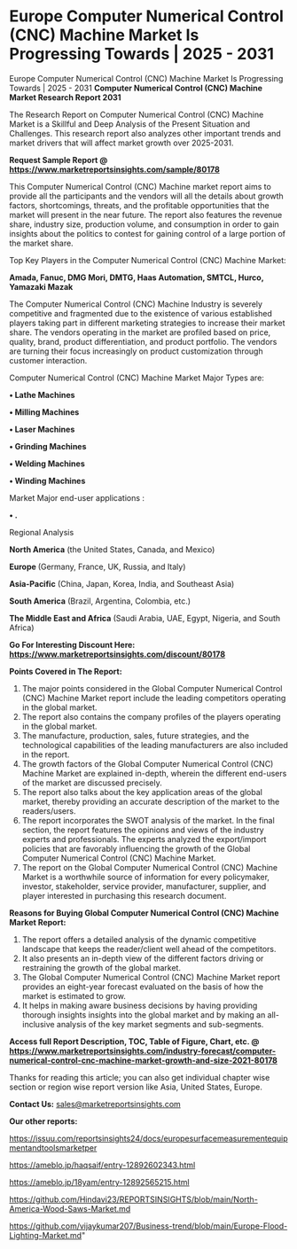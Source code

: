 # Europe Computer Numerical Control (CNC) Machine Market Is Progressing Towards | 2025 - 2031
 Europe Computer Numerical Control (CNC) Machine Market Is Progressing Towards | 2025 - 2031
<strong>Computer Numerical Control (CNC) Machine Market Research Report 2031</strong>

The Research Report on Computer Numerical Control (CNC) Machine Market is a Skillful and Deep Analysis of the Present Situation and Challenges. This research report also analyzes other important trends and market drivers that will affect market growth over 2025-2031.

<strong>Request Sample Report @ <a href=https://www.marketreportsinsights.com/sample/80178>https://www.marketreportsinsights.com/sample/80178</a></strong>

This Computer Numerical Control (CNC) Machine market report aims to provide all the participants and the vendors will all the details about growth factors, shortcomings, threats, and the profitable opportunities that the market will present in the near future. The report also features the revenue share, industry size, production volume, and consumption in order to gain insights about the politics to contest for gaining control of a large portion of the market share.

Top Key Players in the Computer Numerical Control (CNC) Machine Market:

<strong>Amada, Fanuc, DMG Mori, DMTG, Haas Automation, SMTCL, Hurco, Yamazaki Mazak</strong>

The Computer Numerical Control (CNC) Machine Industry is severely competitive and fragmented due to the existence of various established players taking part in different marketing strategies to increase their market share. The vendors operating in the market are profiled based on price, quality, brand, product differentiation, and product portfolio. The vendors are turning their focus increasingly on product customization through customer interaction.

Computer Numerical Control (CNC) Machine Market Major Types are:

<strong>• Lathe Machines

• Milling Machines

• Laser Machines

• Grinding Machines

• Welding Machines

• Winding Machines</strong>

Market Major end-user applications :

<strong>• .</strong>

Regional Analysis

</u><strong><b>North America</b></strong> (the United States, Canada, and Mexico)

<strong><b>Europe </b></strong>(Germany, France, UK, Russia, and Italy)

<strong><b>Asia-Pacific</b></strong> (China, Japan, Korea, India, and Southeast Asia)

<strong><b>South America</b></strong> (Brazil, Argentina, Colombia, etc.)

<strong><b>The Middle East and Africa</b></strong> (Saudi Arabia, UAE, Egypt, Nigeria, and South Africa)

<strong>Go For Interesting Discount Here: <a href=https://www.marketreportsinsights.com/discount/80178>https://www.marketreportsinsights.com/discount/80178</a></strong>

<strong>Points Covered in The Report:</strong>
<ol>
  <li>The major points considered in the Global Computer Numerical Control (CNC) Machine Market report include the leading competitors operating in the global market.</li>
  <li>The report also contains the company profiles of the players operating in the global market.</li>
  <li>The manufacture, production, sales, future strategies, and the technological capabilities of the leading manufacturers are also included in the report.</li>
  <li>The growth factors of the Global Computer Numerical Control (CNC) Machine Market are explained in-depth, wherein the different end-users of the market are discussed precisely.</li>
  <li>The report also talks about the key application areas of the global market, thereby providing an accurate description of the market to the readers/users.</li>
  <li>The report incorporates the SWOT analysis of the market. In the final section, the report features the opinions and views of the industry experts and professionals. The experts analyzed the export/import policies that are favorably influencing the growth of the Global Computer Numerical Control (CNC) Machine Market.</li>
  <li>The report on the Global Computer Numerical Control (CNC) Machine Market is a worthwhile source of information for every policymaker, investor, stakeholder, service provider, manufacturer, supplier, and player interested in purchasing this research document.</li>
</ol>
<strong>Reasons for Buying Global Computer Numerical Control (CNC) Machine Market Report:</strong>

<ol>
  <li>The report offers a detailed analysis of the dynamic competitive landscape that keeps the reader/client well ahead of the competitors.</li>
  <li>It also presents an in-depth view of the different factors driving or restraining the growth of the global market.</li>
  <li>The Global Computer Numerical Control (CNC) Machine Market report provides an eight-year forecast evaluated on the basis of how the market is estimated to grow.</li>
  <li>It helps in making aware business decisions by having providing thorough insights insights into the global market and by making an all-inclusive analysis of the key market segments and sub-segments.</li>
</ol>
<strong>Access full Report Description, TOC, Table of Figure, Chart, etc. @ <a href=https://www.marketreportsinsights.com/industry-forecast/computer-numerical-control-cnc-machine-market-growth-and-size-2021-80178>https://www.marketreportsinsights.com/industry-forecast/computer-numerical-control-cnc-machine-market-growth-and-size-2021-80178</a></strong>


Thanks for reading this article; you can also get individual chapter wise section or region wise report version like Asia, United States, Europe.

<strong>Contact Us:</strong>
sales@marketreportsinsights.com

<strong>Our other reports:</strong>

<a href=https://issuu.com/reportsinsights24/docs/europesurfacemeasurementequipmentandtoolsmarketper>https://issuu.com/reportsinsights24/docs/europesurfacemeasurementequipmentandtoolsmarketper</a>

<a href=https://ameblo.jp/haqsaif/entry-12892602343.html>https://ameblo.jp/haqsaif/entry-12892602343.html</a>

<a href=https://ameblo.jp/18yam/entry-12892565215.html>https://ameblo.jp/18yam/entry-12892565215.html</a>

<a href=https://github.com/Hindavi23/REPORTSINSIGHTS/blob/main/North-America-Wood-Saws-Market.md>https://github.com/Hindavi23/REPORTSINSIGHTS/blob/main/North-America-Wood-Saws-Market.md</a>

<a href=https://github.com/vijaykumar207/Business-trend/blob/main/Europe-Flood-Lighting-Market.md>https://github.com/vijaykumar207/Business-trend/blob/main/Europe-Flood-Lighting-Market.md</a>"
